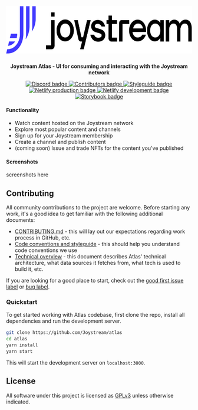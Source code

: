 <div align="center">
  <h1>
    <img height="128" width="1028" alt="logo or banner here" src="docs/assets/logo.svg"/>
  </h1>

<strong>Joystream Atlas - UI for consuming and interacting with the Joystream network</strong>

</div>

<p align="center">
  <a alt="Join the Discord server" href="https://discord.gg/nuQeWXfSvq">
    <img alt="Discord badge" src="https://img.shields.io/discord/811216481340751934?label=discord&logo=discord" />
  </a>
  <a alt="Contributors" href="https://github.com/Joystream/atlas/graphs/contributors">
    <img alt="Contributors badge" src="https://img.shields.io/github/contributors/joystream/atlas?label=%F0%9F%91%A5%20contributors">
  </a>
  <a alt="Styleguide" href="https://github.com/Joystream/atlas/graphs/contributors">
    <img alt="Styleguide badge" src="https://img.shields.io/badge/%F0%9F%92%85%20style-prettier-brightgreen">
  </a>
  <a alt="Netlify production deployment" href="https://play.joystream.org">
    <img alt="Netlify production badge" src="https://img.shields.io/netlify/ad6abced-bae3-4ccd-9d2e-e80e95c92830?label=netlify%20prod&logo=netlify">
  </a>
  <a alt="Netlify development deployment" href="https://atlas-dev.netlify.app">
    <img alt="Netlify development badge" src="https://img.shields.io/netlify/962c8d74-489d-4f37-9842-f1db389ab6b2?label=%F0%9F%9B%A0%20netlify%20dev">
  </a>
  <a alt="Storybook deployment" href="https://atlas-storybook.netlify.app">
    <img alt="Storybook badge" src="https://img.shields.io/netlify/45fc8d08-f25d-40a0-b853-92a107e603e1?label=storybook&logo=storybook">
  </a>
</p>

#### Functionality

- Watch content hosted on the Joystream network
- Explore most popular content and channels
- Sign up for your Joystream membership
- Create a channel and publish content
- (coming soon) Issue and trade NFTs for the content you've published

#### Screenshots

screenshots here

## Contributing

All community contributions to the project are welcome. Before starting any work, it's a good idea to get familiar with the following additional documents:

- [CONTRIBUTING.md](CONTRIBUTING.md) - this will lay out our expectations regarding work process in GitHub, etc.
- [Code conventions and styleguide](docs/styleguide.md) - this should help you understand code conventions we use
- [Technical overview](docs/overview.md) - this document describes Atlas' technical architecture, what data sources it fetches from, what tech is used to build it, etc.

If you are looking for a good place to start, check out the [good first issue label](https://github.com/Joystream/atlas/issues?q=is%3Aissue+is%3Aopen+label%3A%22good+first+issue%22) or [bug label](https://github.com/Joystream/atlas/issues?q=is%3Aissue+is%3Aopen+label%3Abug).

### Quickstart

To get started working with Atlas codebase, first clone the repo, install all dependencies and run the development server.

```bash
git clone https://github.com/Joystream/atlas
cd atlas
yarn install
yarn start
```

This will start the development server on `localhost:3000`.

## License

All software under this project is licensed as [GPLv3](LICENSE) unless otherwise indicated.
